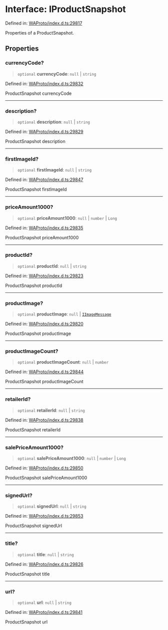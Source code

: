 # Interface: IProductSnapshot

Defined in: [WAProto/index.d.ts:29817](https://github.com/Fokusdotid/Baileys/blob/4cdf75fe48f9b13e8084d341633612ce49e934bd/WAProto/index.d.ts#L29817)

Properties of a ProductSnapshot.

## Properties

### currencyCode?

> `optional` **currencyCode**: `null` \| `string`

Defined in: [WAProto/index.d.ts:29832](https://github.com/Fokusdotid/Baileys/blob/4cdf75fe48f9b13e8084d341633612ce49e934bd/WAProto/index.d.ts#L29832)

ProductSnapshot currencyCode

***

### description?

> `optional` **description**: `null` \| `string`

Defined in: [WAProto/index.d.ts:29829](https://github.com/Fokusdotid/Baileys/blob/4cdf75fe48f9b13e8084d341633612ce49e934bd/WAProto/index.d.ts#L29829)

ProductSnapshot description

***

### firstImageId?

> `optional` **firstImageId**: `null` \| `string`

Defined in: [WAProto/index.d.ts:29847](https://github.com/Fokusdotid/Baileys/blob/4cdf75fe48f9b13e8084d341633612ce49e934bd/WAProto/index.d.ts#L29847)

ProductSnapshot firstImageId

***

### priceAmount1000?

> `optional` **priceAmount1000**: `null` \| `number` \| `Long`

Defined in: [WAProto/index.d.ts:29835](https://github.com/Fokusdotid/Baileys/blob/4cdf75fe48f9b13e8084d341633612ce49e934bd/WAProto/index.d.ts#L29835)

ProductSnapshot priceAmount1000

***

### productId?

> `optional` **productId**: `null` \| `string`

Defined in: [WAProto/index.d.ts:29823](https://github.com/Fokusdotid/Baileys/blob/4cdf75fe48f9b13e8084d341633612ce49e934bd/WAProto/index.d.ts#L29823)

ProductSnapshot productId

***

### productImage?

> `optional` **productImage**: `null` \| [`IImageMessage`](../../../interfaces/IImageMessage.md)

Defined in: [WAProto/index.d.ts:29820](https://github.com/Fokusdotid/Baileys/blob/4cdf75fe48f9b13e8084d341633612ce49e934bd/WAProto/index.d.ts#L29820)

ProductSnapshot productImage

***

### productImageCount?

> `optional` **productImageCount**: `null` \| `number`

Defined in: [WAProto/index.d.ts:29844](https://github.com/Fokusdotid/Baileys/blob/4cdf75fe48f9b13e8084d341633612ce49e934bd/WAProto/index.d.ts#L29844)

ProductSnapshot productImageCount

***

### retailerId?

> `optional` **retailerId**: `null` \| `string`

Defined in: [WAProto/index.d.ts:29838](https://github.com/Fokusdotid/Baileys/blob/4cdf75fe48f9b13e8084d341633612ce49e934bd/WAProto/index.d.ts#L29838)

ProductSnapshot retailerId

***

### salePriceAmount1000?

> `optional` **salePriceAmount1000**: `null` \| `number` \| `Long`

Defined in: [WAProto/index.d.ts:29850](https://github.com/Fokusdotid/Baileys/blob/4cdf75fe48f9b13e8084d341633612ce49e934bd/WAProto/index.d.ts#L29850)

ProductSnapshot salePriceAmount1000

***

### signedUrl?

> `optional` **signedUrl**: `null` \| `string`

Defined in: [WAProto/index.d.ts:29853](https://github.com/Fokusdotid/Baileys/blob/4cdf75fe48f9b13e8084d341633612ce49e934bd/WAProto/index.d.ts#L29853)

ProductSnapshot signedUrl

***

### title?

> `optional` **title**: `null` \| `string`

Defined in: [WAProto/index.d.ts:29826](https://github.com/Fokusdotid/Baileys/blob/4cdf75fe48f9b13e8084d341633612ce49e934bd/WAProto/index.d.ts#L29826)

ProductSnapshot title

***

### url?

> `optional` **url**: `null` \| `string`

Defined in: [WAProto/index.d.ts:29841](https://github.com/Fokusdotid/Baileys/blob/4cdf75fe48f9b13e8084d341633612ce49e934bd/WAProto/index.d.ts#L29841)

ProductSnapshot url
